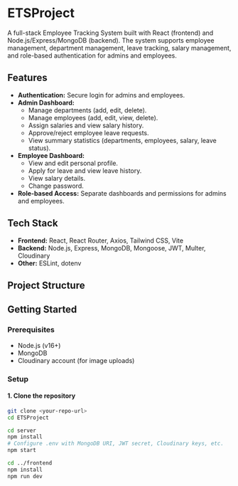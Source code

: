 # ETSProject

A full-stack Employee Tracking System built with React (frontend) and Node.js/Express/MongoDB (backend). The system supports employee management, department management, leave tracking, salary management, and role-based authentication for admins and employees.

## Features

- **Authentication:** Secure login for admins and employees.
- **Admin Dashboard:**
  - Manage departments (add, edit, delete).
  - Manage employees (add, edit, view, delete).
  - Assign salaries and view salary history.
  - Approve/reject employee leave requests.
  - View summary statistics (departments, employees, salary, leave status).
- **Employee Dashboard:**
  - View and edit personal profile.
  - Apply for leave and view leave history.
  - View salary details.
  - Change password.
- **Role-based Access:** Separate dashboards and permissions for admins and employees.

## Tech Stack

- **Frontend:** React, React Router, Axios, Tailwind CSS, Vite
- **Backend:** Node.js, Express, MongoDB, Mongoose, JWT, Multer, Cloudinary
- **Other:** ESLint, dotenv

## Project Structure

 
## Getting Started

### Prerequisites

- Node.js (v16+)
- MongoDB
- Cloudinary account (for image uploads)

### Setup

#### 1. Clone the repository

```sh
git clone <your-repo-url>
cd ETSProject

cd server
npm install
# Configure .env with MongoDB URI, JWT secret, Cloudinary keys, etc.
npm start

cd ../frontend
npm install
npm run dev
